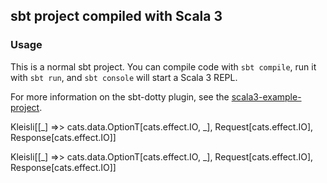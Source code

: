 ## sbt project compiled with Scala 3

### Usage

This is a normal sbt project. You can compile code with `sbt compile`, run it with `sbt run`, and `sbt console` will start a Scala 3 REPL.

For more information on the sbt-dotty plugin, see the
[scala3-example-project](https://github.com/scala/scala3-example-project/blob/main/README.md).


Kleisli[[_] =>> cats.data.OptionT[cats.effect.IO, _], Request[cats.effect.IO], Response[cats.effect.IO]]

Kleisli[[_] =>> cats.data.OptionT[cats.effect.IO, _], Request[cats.effect.IO], Response[cats.effect.IO]]